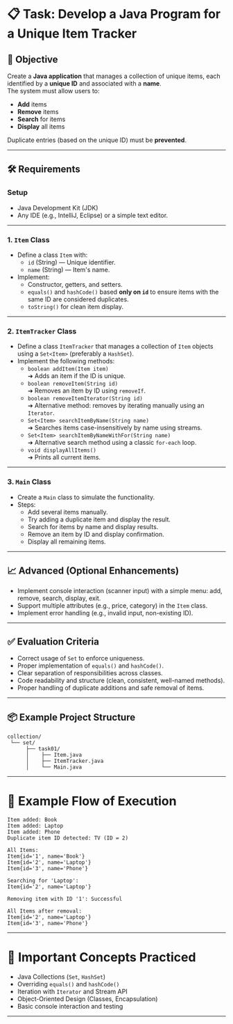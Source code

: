 

# 📋 Task: Develop a Java Program for a Unique Item Tracker

## 🎯 Objective
Create a **Java application** that manages a collection of unique items, each identified by a **unique ID** and associated with a **name**.  
The system must allow users to:
- **Add** items
- **Remove** items
- **Search** for items
- **Display** all items

Duplicate entries (based on the unique ID) must be **prevented**.

---

## 🛠 Requirements

### Setup
- Java Development Kit (JDK)
- Any IDE (e.g., IntelliJ, Eclipse) or a simple text editor.

---

### 1. `Item` Class
- Define a class `Item` with:
  - `id` (String) — Unique identifier.
  - `name` (String) — Item's name.
- Implement:
  - Constructor, getters, and setters.
  - `equals()` and `hashCode()` based **only on `id`** to ensure items with the same ID are considered duplicates.
  - `toString()` for clean item display.

---

### 2. `ItemTracker` Class
- Define a class `ItemTracker` that manages a collection of `Item` objects using a `Set<Item>` (preferably a `HashSet`).
- Implement the following methods:
  - `boolean addItem(Item item)`  
    ➔ Adds an item if the ID is unique.
  - `boolean removeItem(String id)`  
    ➔ Removes an item by ID using `removeIf`.
  - `boolean removeItemIterator(String id)`  
    ➔ Alternative method: removes by iterating manually using an `Iterator`.
  - `Set<Item> searchItemByName(String name)`  
    ➔ Searches items case-insensitively by name using streams.
  - `Set<Item> searchItemByNameWithFor(String name)`  
    ➔ Alternative search method using a classic `for-each` loop.
  - `void displayAllItems()`  
    ➔ Prints all current items.

---

### 3. `Main` Class
- Create a `Main` class to simulate the functionality.
- Steps:
  - Add several items manually.
  - Try adding a duplicate item and display the result.
  - Search for items by name and display results.
  - Remove an item by ID and display confirmation.
  - Display all remaining items.

---

## 📈 Advanced (Optional Enhancements)
- Implement console interaction (scanner input) with a simple menu: add, remove, search, display, exit.
- Support multiple attributes (e.g., price, category) in the `Item` class.
- Implement error handling (e.g., invalid input, non-existing ID).

---

## ✅ Evaluation Criteria
- Correct usage of `Set` to enforce uniqueness.
- Proper implementation of `equals()` and `hashCode()`.
- Clear separation of responsibilities across classes.
- Code readability and structure (clean, consistent, well-named methods).
- Proper handling of duplicate additions and safe removal of items.

---

## 📦 Example Project Structure

```text
collection/
 └── set/
      ├── task01/
      │    ├── Item.java
      │    ├── ItemTracker.java
      │    └── Main.java
```

---

# 💬 Example Flow of Execution

```
Item added: Book
Item added: Laptop
Item added: Phone
Duplicate item ID detected: TV (ID = 2)

All Items:
Item{id='1', name='Book'}
Item{id='2', name='Laptop'}
Item{id='3', name='Phone'}

Searching for 'Laptop':
Item{id='2', name='Laptop'}

Removing item with ID '1': Successful

All Items after removal:
Item{id='2', name='Laptop'}
Item{id='3', name='Phone'}
```

---

# 🧠 Important Concepts Practiced
- Java Collections (`Set`, `HashSet`)
- Overriding `equals()` and `hashCode()`
- Iteration with `Iterator` and Stream API
- Object-Oriented Design (Classes, Encapsulation)
- Basic console interaction and testing

---
